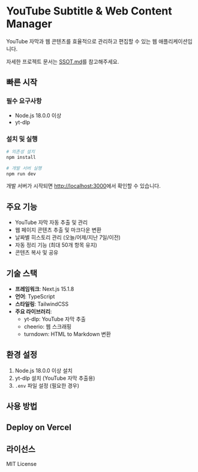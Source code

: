 # YouTube Subtitle & Web Content Manager

YouTube 자막과 웹 콘텐츠를 효율적으로 관리하고 편집할 수 있는 웹 애플리케이션입니다.

자세한 프로젝트 문서는 [SSOT.md](./SSOT.md)를 참고해주세요.

## 빠른 시작

### 필수 요구사항
- Node.js 18.0.0 이상
- yt-dlp

### 설치 및 실행
```bash
# 의존성 설치
npm install

# 개발 서버 실행
npm run dev
```

개발 서버가 시작되면 [http://localhost:3000](http://localhost:3000)에서 확인할 수 있습니다.

## 주요 기능

- YouTube 자막 자동 추출 및 관리
- 웹 페이지 콘텐츠 추출 및 마크다운 변환
- 날짜별 히스토리 관리 (오늘/어제/지난 7일/이전)
- 자동 정리 기능 (최대 50개 항목 유지)
- 콘텐츠 복사 및 공유

## 기술 스택

- **프레임워크**: Next.js 15.1.8
- **언어**: TypeScript
- **스타일링**: TailwindCSS
- **주요 라이브러리**:
  - yt-dlp: YouTube 자막 추출
  - cheerio: 웹 스크래핑
  - turndown: HTML to Markdown 변환

## 환경 설정

1. Node.js 18.0.0 이상 설치
2. yt-dlp 설치 (YouTube 자막 추출용)
3. `.env` 파일 설정 (필요한 경우)

## 사용 방법

## Deploy on Vercel

## 라이선스

MIT License
